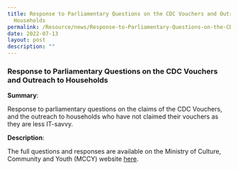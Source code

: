 ```yaml
---
title: Response to Parliamentary Questions on the CDC Vouchers and Outreach to
  Households
permalink: /Resource/news/Response-to-Parliamentary-Questions-on-the-CDC-Vouchers-and-Outreach-to-Households
date: 2022-07-13
layout: post
description: ""
---
```

### Response to Parliamentary Questions on the CDC Vouchers and Outreach to Households

**Summary**: 

Response to parliamentary questions on the claims of the CDC Vouchers, and the outreach to households who have not claimed their vouchers as they are less IT-savvy. 

**Description**: 

The full questions and responses are available on the Ministry of Culture, Community and Youth (MCCY) website [here](https://www.mccy.gov.sg/about-us/news-and-resources/parliamentary-matters/2022/July/claim-and-spend-rate-of-elderly-for-cdc-vouchers-scheme-2021).